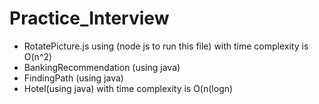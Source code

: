 # Practice_Interview


- RotatePicture.js using (node js to run this file) with time complexity is O(n^2)
- BankingRecommendation (using java)
- FindingPath (using java)
- Hotel(using java) with time complexity is O(n(logn)
